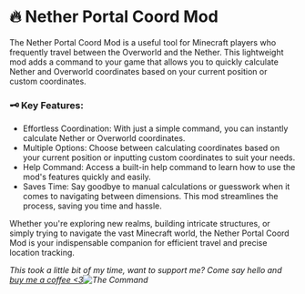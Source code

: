 # 🔥 Nether Portal Coord Mod
The Nether Portal Coord Mod is a useful tool for Minecraft players who frequently travel between the Overworld and the Nether. This lightweight mod adds a command to your game that allows you to quickly calculate Nether and Overworld coordinates based on your current position or custom coordinates.

 
### 
### 🗝️ Key Features:
- Effortless Coordination: With just a simple command, you can instantly calculate Nether or Overworld coordinates.
- Multiple Options: Choose between calculating coordinates based on your current position or inputting custom coordinates to suit your needs.
- Help Command: Access a built-in help command to learn how to use the mod's features quickly and easily.
- Saves Time: Say goodbye to manual calculations or guesswork when it comes to navigating between dimensions. This mod streamlines the process, saving you time and hassle.
 

Whether you're exploring new realms, building intricate structures, or simply trying to navigate the vast Minecraft world, the Nether Portal Coord Mod is your indispensable companion for efficient travel and precise location tracking.

 

_This took a little bit of my time, want to support me? Come say hello and [buy me a coffee <3](https://www.buymeacoffee.com/hologamer7r)![The Command](https://cdn.modrinth.com/data/cached_images/879042620d5cff20b6febdd612d39d2d45dfc511.png)_
